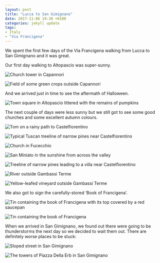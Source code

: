 ```yaml
---
layout: post
title: "Lucca to San Gimignano"
date: 2017-11-06 19:30 +0100
categories: jekyll update
tags:
- Italy
- "Via Francigena"
---
```


We spent the first few days of the Via Francigena walking from Lucca to San Gimignano and it was great. 

Our first day walking to Altopascio was super-sunny.

![Church tower in Capannori](https://github.com/tombye/trexit/raw/gh-pages/assets/images/church-in-capannori.jpg)

![Field of some green crops outside Capannori](https://github.com/tombye/trexit/raw/gh-pages/assets/images/field-outside-capannori.jpg)

And we arrived just in time to see the aftermath of Halloween.

![Town square in Altopascio littered with the remains of pumpkins](https://github.com/tombye/trexit/raw/gh-pages/assets/images/altopascio-halloween-aftermath.jpg)

The next couple of days were less sunny but we still got to see some good churches and some excellent autumn colours.

![Tom on a rainy path to Castelfiorentino](https://github.com/tombye/trexit/raw/gh-pages/assets/images/tom-on-path-to-castelfiorentino.jpg)

![Typical Tuscan treeline of narrow pines near Castelfiorentino](https://github.com/tombye/trexit/raw/gh-pages/assets/images/treeline-near-castelfiorentino.jpg)

![Church in Fucecchio](https://github.com/tombye/trexit/raw/gh-pages/assets/images/church-in-fucecchio.jpg)

![San Miniato in the sunshine from across the valley](https://github.com/tombye/trexit/raw/gh-pages/assets/images/san-miniato.jpg)

![Treeline of narrow pines leading to a villa near Castelfiorentino](https://github.com/tombye/trexit/raw/gh-pages/assets/images/treeline-near-san-gimignano.jpg)

![River outside Gambassi Terme](https://github.com/tombye/trexit/raw/gh-pages/assets/images/river-outside-gambassi-terme.jpg)

![Yellow-leafed vineyard outside Gambassi Terme](https://github.com/tombye/trexit/raw/gh-pages/assets/images/vineyard-outside-gambassi-terme.jpg)

We also got to sign the carefully-stored ‘Book of Francigena’. 

![Tin containing the book of Francigena with its top covered by a red saucepan](https://github.com/tombye/trexit/raw/gh-pages/assets/images/book-of-francigena-hidden-by-saucepan.jpg)

![Tin containing the book of Francigena](https://github.com/tombye/trexit/raw/gh-pages/assets/images/book-of-francigena-revealed.jpg)

When we arrived in San Gimignano, we found out there were going to be thunderstorms the next day so we decided to wait them out. There are definitely worse places to be stuck:

![Sloped street in San Gimignano](https://github.com/tombye/trexit/raw/gh-pages/assets/images/slopey-street-in-san-gimignano.jpg)

![The towers of Piazza Della Erb in San Gimignano](https://github.com/tombye/trexit/raw/gh-pages/assets/images/piazza-della-erb-towers.jpg)
